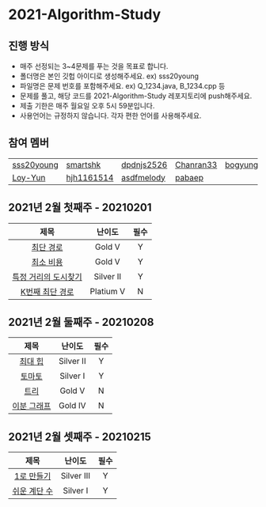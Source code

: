 # 2021-Algorithm-Study

진행 방식
--------------
* 매주 선정되는 3~4문제를 푸는 것을 목표로 합니다.
* 폴더명은 본인 깃헙 아이디로 생성해주세요. ex) sss20young
* 파일명은 문제 번호를 포함해주세요. ex) Q_1234.java, B_1234.cpp 등
* 문제를 풀고, 해당 코드를 2021-Algorithm-Study 레포지토리에 push해주세요.
* 제출 기한은 매주 월요일 오후 5시 59분입니다.
* 사용언어는 규정하지 않습니다. 각자 편한 언어를 사용해주세요.

참여 멤버
--------------
<table>
  <tr>
    <td><a href="https://github.com/sss20young">sss20young</a></td>
    <td><a href="https://github.com/smartshk">smartshk</a></td>
    <td><a href="https://github.com/dpdnjs2526">dpdnjs2526</a></td>
    <td><a href="https://github.com/Chanran33">Chanran33</a></td>
    <td><a href="https://github.com/bogyung1">bogyung1</a></td>
  </tr>
    <tr>
    <td><a href="https://github.com/Loy-Yun">Loy-Yun</a></td>
    <td><a href="https://github.com/hjh1161514">hjh1161514</a></td>
    <td><a href="https://github.com/asdfmelody">asdfmelody</a></td>
    <td><a href="https://github.com/pabaep">pabaep</a></td>
    <td></td>
  </tr>
</table>

2021년 2월 첫째주 - 20210201
--------------
| 제목 | 난이도 | 필수 |
|:------:|:-----:|:------:|
| [최단 경로](https://www.acmicpc.net/problem/1753) | Gold V | Y |
| [최소 비용](https://www.acmicpc.net/problem/1916) | Gold V | Y |
| [특정 거리의 도시찾기](https://www.acmicpc.net/problem/18352) | Silver II | Y |
| [K번째 최단 경로](https://www.acmicpc.net/problem/1854) | Platium V | N |  

2021년 2월 둘째주 - 20210208
--------------
| 제목 | 난이도 | 필수 |
|:------:|:-----:|:------:|
| [최대 힙](https://www.acmicpc.net/problem/11279) | Silver II | Y |
| [토마토](https://www.acmicpc.net/problem/7576) | Silver I | Y |
| [트리](https://www.acmicpc.net/problem/4256) | Gold V | N |
| [이분 그래프](https://www.acmicpc.net/problem/1707) | Gold IV | N |

2021년 2월 셋째주 - 20210215
--------------
| 제목 | 난이도 | 필수 |
|:------:|:-----:|:------:|
| [1로 만들기](https://www.acmicpc.net/problem/1463) | Silver III | Y |
| [쉬운 계단 수](https://www.acmicpc.net/problem/10844) | Silver I | Y |
